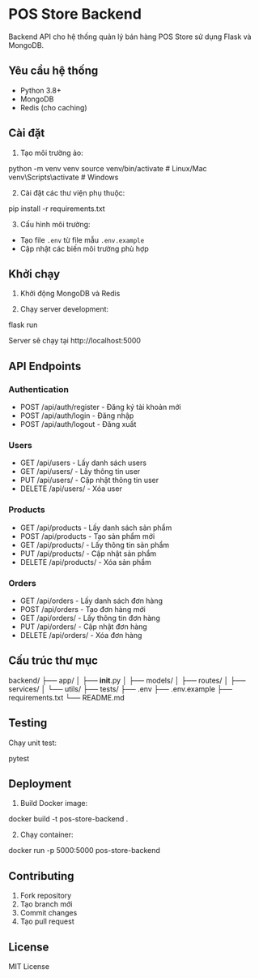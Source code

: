# POS Store Backend

Backend API cho hệ thống quản lý bán hàng POS Store sử dụng Flask và MongoDB.

## Yêu cầu hệ thống

- Python 3.8+
- MongoDB
- Redis (cho caching)

## Cài đặt

1. Tạo môi trường ảo:


python -m venv venv
source venv/bin/activate  # Linux/Mac
venv\Scripts\activate     # Windows


2. Cài đặt các thư viện phụ thuộc:


pip install -r requirements.txt


3. Cấu hình môi trường:

- Tạo file `.env` từ file mẫu `.env.example`
- Cập nhật các biến môi trường phù hợp

## Khởi chạy

1. Khởi động MongoDB và Redis

2. Chạy server development:


flask run


Server sẽ chạy tại http://localhost:5000

## API Endpoints

### Authentication

- POST /api/auth/register - Đăng ký tài khoản mới
- POST /api/auth/login - Đăng nhập
- POST /api/auth/logout - Đăng xuất

### Users

- GET /api/users - Lấy danh sách users
- GET /api/users/<id> - Lấy thông tin user
- PUT /api/users/<id> - Cập nhật thông tin user
- DELETE /api/users/<id> - Xóa user

### Products

- GET /api/products - Lấy danh sách sản phẩm
- POST /api/products - Tạo sản phẩm mới
- GET /api/products/<id> - Lấy thông tin sản phẩm
- PUT /api/products/<id> - Cập nhật sản phẩm
- DELETE /api/products/<id> - Xóa sản phẩm

### Orders

- GET /api/orders - Lấy danh sách đơn hàng
- POST /api/orders - Tạo đơn hàng mới
- GET /api/orders/<id> - Lấy thông tin đơn hàng
- PUT /api/orders/<id> - Cập nhật đơn hàng
- DELETE /api/orders/<id> - Xóa đơn hàng

## Cấu trúc thư mục


backend/
├── app/
│   ├── __init__.py
│   ├── models/
│   ├── routes/
│   ├── services/
│   └── utils/
├── tests/
├── .env
├── .env.example
├── requirements.txt
└── README.md


## Testing

Chạy unit test:


pytest


## Deployment

1. Build Docker image:


docker build -t pos-store-backend .


2. Chạy container:


docker run -p 5000:5000 pos-store-backend


## Contributing

1. Fork repository
2. Tạo branch mới
3. Commit changes
4. Tạo pull request

## License

MIT License
